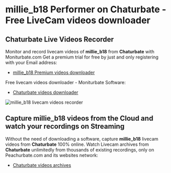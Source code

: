 # millie_b18 Performer on Chaturbate - Free LiveCam videos downloader

## Chaturbate Live Videos Recorder

Monitor and record livecam videos of **millie_b18** from **Chaturbate** with Moniturbate.com
Get a premium trial for free by just and only registering with your Email address:
* [millie_b18 Premium videos downloader](https://moniturbate.com/request-demo-licence-key.html)

Free livecam videos downloader - Moniturbate Software:
* [Chaturbate videos downloader](https://moniturbate.com/moniturbate-download-software.html)

![millie_b18 livecam videos recorder](https://peachurnet.com/templates/moniturbate-software.png)


## Capture millie_b18 videos from the Cloud and watch your recordings on Streaming

Without the need of downloading a software, capture **millie_b18** livecam videos from **Chaturbate** 100% online.
Watch Livecam archives from **Chaturbate** unlimitedly from thousands of existing recordings, only on Peachurbate.com and its websites network:
* [Chaturbate videos archives](https://peachurnet.com/)
